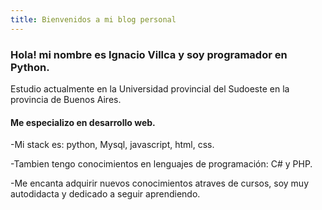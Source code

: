```yaml
---
title: Bienvenidos a mi blog personal
---
```

### Hola! mi nombre es Ignacio Villca y soy programador en Python.
Estudio actualmente en la Universidad provincial del Sudoeste en la provincia de Buenos Aires.
#### Me especializo en desarrollo web.
-Mi stack es: python, Mysql, javascript, html, css.

-Tambien tengo conocimientos en lenguajes de programación: C# y PHP.

-Me encanta adquirir nuevos conocimientos atraves de cursos, soy muy autodidacta y dedicado a seguir aprendiendo.

